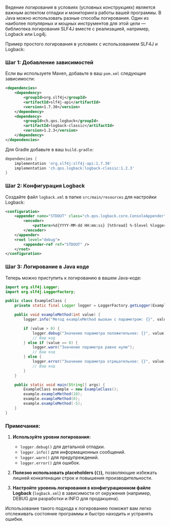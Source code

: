 Ведение логирования в условиях (условных конструкциях) является важным аспектом отладки и мониторинга работы вашей программы. В Java можно использовать разные способы логирования. Один из наиболее популярных и мощных инструментов для этой цели — библиотека логирования SLF4J вместе с реализацией, например, Logback или Log4j.

Пример простого логирования в условиях с использованием SLF4J и Logback:

### Шаг 1: Добавление зависимостей
Если вы используете Maven, добавьте в ваш `pom.xml` следующие зависимости:

```xml
<dependencies>
    <dependency>
        <groupId>org.slf4j</groupId>
        <artifactId>slf4j-api</artifactId>
        <version>1.7.30</version>
    </dependency>
    <dependency>
        <groupId>ch.qos.logback</groupId>
        <artifactId>logback-classic</artifactId>
        <version>1.2.3</version>
    </dependency>
</dependencies>
```

Для Gradle добавьте в ваш `build.gradle`:

```groovy
dependencies {
    implementation 'org.slf4j:slf4j-api:1.7.30'
    implementation 'ch.qos.logback:logback-classic:1.2.3'
}
```

### Шаг 2: Конфигурация Logback
Создайте файл `logback.xml` в папке `src/main/resources` для настройки Logback:

```xml
<configuration>
    <appender name="STDOUT" class="ch.qos.logback.core.ConsoleAppender">
        <encoder>
            <pattern>%d{YYYY-MM-dd HH:mm:ss} [%thread] %-5level %logger{36} - %msg%n</pattern>
        </encoder>
    </appender>
    <root level="debug">
        <appender-ref ref="STDOUT" />
    </root>
</configuration>
```

### Шаг 3: Логирование в Java коде
Теперь можно приступить к логированию в вашем Java-коде:

```java
import org.slf4j.Logger;
import org.slf4j.LoggerFactory;

public class ExampleClass {
    private static final Logger logger = LoggerFactory.getLogger(ExampleClass.class);

    public void exampleMethod(int value) {
        logger.info("Метод exampleMethod вызван с параметром: {}", value);

        if (value > 0) {
            logger.debug("Значение параметра положительное: {}", value);
            // Ваш код
        } else if (value == 0) {
            logger.warn("Значение параметра равно нулю");
            // Ваш код
        } else {
            logger.error("Значение параметра отрицательное: {}", value);
            // Ваш код
        }
    }

    public static void main(String[] args) {
        ExampleClass example = new ExampleClass();
        example.exampleMethod(10);
        example.exampleMethod(0);
        example.exampleMethod(-5);
    }
}
```

### Примечания:

1. **Используйте уровни логирования:**
   - `logger.debug()` для детальной отладки.
   - `logger.info()` для информационных сообщений.
   - `logger.warn()` для предупреждений.
   - `logger.error()` для ошибок.

2. **Полезно использовать placeholders (`{}`),** позволяющие избежать лишней конкатенации строк и повышения производительности.

3. **Настройте уровень логирования в конфигурационном файле Logback** (`logback.xml`) в зависимости от окружения (например, DEBUG для разработки и INFO для продакшена).

Использование такого подхода к логированию поможет вам легко отслеживать состояние программы и быстро находить и устранять ошибки.